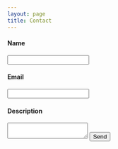```yaml
---
layout: page
title: Contact
---
```


<form action="https://formspree.io/contact@cybergreen.net"
      method="POST">
      <h4>Name</h4>
    <input type="text" name="name" />    
    <h4>Email</h4>
    <input type="email" name="_replyto" />
    <h4>Description</h4>
    <textarea  name="description"> </textarea>
    <input type="submit" value="Send">
</form>
